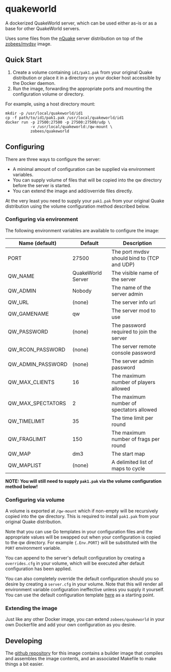 # quakeworld

A dockerized QuakeWorld server, which can be used either as-is or as a base for other QuakeWorld servers.

Uses some files from the [nQuake](http://nquake.com) server distribution on top of the [zobees/mvdsv](https://github.com/zobees/docker-mvdsv) image.

## Quick Start

1. Create a volume containing `id1/pak1.pak` from your original Quake distribution or place it in a directory on your docker host accessible by the Docker daemon.
2. Run the image, forwarding the appropriate ports and mounting the configuration volume or directory.

For example, using a host directory mount:

    mkdir -p /usr/local/quakeworld/id1
    cp -f path/to/id1/pak1.pak /usr/local/quakeworld/id1
    docker run -p 27500:27500 -p 27500:27500/udp \
               -v /usr/local/quakeworld:/qw-mount \
               zobees/quakeworld

## Configuring

There are three ways to configure the server:

 - A minimal amount of configuration can be supplied via environment variables.
 - You can supply volume of files that will be copied into the qw directory before the server is started.
 - You can extend the image and add/override files directly.

At the very least you need to supply your `pak1.pak` from your original Quake distribution using the volume configuration method described below.

### Configuring via environment

The following environment variables are available to configure the image:

Name (default)    | Default           | Description
----------------- | ----------------- | -----------------------------------------------------------
PORT              | 27500             | The port mvdsv should bind to (TCP and UDP)
QW_NAME           | QuakeWorld Server | The visible name of the server
QW_ADMIN          | Nobody            | The name of the server admin
QW_URL            | (none)            | The server info url
QW_GAMENAME       | qw                | The server mod to use
QW_PASSWORD       | (none)            | The password required to join the server
QW_RCON_PASSWORD  | (none)            | The server remote console password
QW_ADMIN_PASSWORD | (none)            | The server admin password
QW_MAX_CLIENTS    | 16                | The maximum number of players allowed
QW_MAX_SPECTATORS | 2                 | The maximum number of spectators allowed
QW_TIMELIMIT      | 35                | The time limit per round
QW_FRAGLIMIT      | 150               | The maximum number of frags per round
QW_MAP            | dm3               | The start map
QW_MAPLIST        | (none)            | A delimited list of maps to cycle

**NOTE: You will still need to supply `pak1.pak` via the volume configuration method below!**

### Configuring via volume

A volume is exported at `/qw-mount` which if non-empty will be recursively copied into the qw directory.  This is required to install `pak1.pak` from your original Quake distribution.

Note that you can use Go templates in your configuration files and the appropriate values will be swapped out when your configuration is copied to the qw directory.  For example `{.Env.PORT}` will be substituted with the `PORT` environment variable.

You can append to the server's default configuration by creating a `overrides.cfg` in your volume, which will be executed after default configuration has been applied.

You can also completely override the default configuration should you so desire by creating a `server.cfg` in your volume.  Note that this will render all environment variable configuration ineffective unless you supply it yourself.  You can use the default configuration template [here](XXX) as a starting point.

### Extending the image

Just like any other Docker image, you can extend `zobees/quakeworld` in your own Dockerfile and add your own configuration as you desire.

## Developing

The [github repository](https://github.com/zobees/docker-quakeworld) for this image contains a builder image that compiles and assembles the image contents, and an associated Makefile to make things a bit easier.